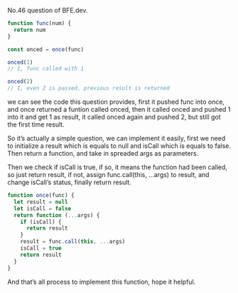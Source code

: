 No.46 question of BFE.dev.
```javascript
function func(num) {
  return num
}

const onced = once(func)

onced(1) 
// 1, func called with 1

onced(2)
// 1, even 2 is passed, previous result is returned
```
we can see the code this question provides, first it pushed func into once, and once returned a funtion called onced, then it called onced and pushed 1 into it and get 1 as result, it called onced again and pushed 2, but still got the first time result.

So it’s actually a simple question, we can implement it easily, first we need to initialize a result which is equals to null and isCall which is equals to false. Then return a function, and take in spreaded args as parameters.

Then we check if isCall is true, if so, it means the function had been called, so just return result, if not, assign func.call(this, …args) to result, and change isCall’s status, finally return result.
```javascript
function once(func) {
  let result = null
  let isCall = false
  return function (...args) {
    if (isCall) {
      return result
    }
    result = func.call(this, ...args)
    isCall = true
    return result
  }
}
```
And that’s all process to implement this function, hope it helpful.
